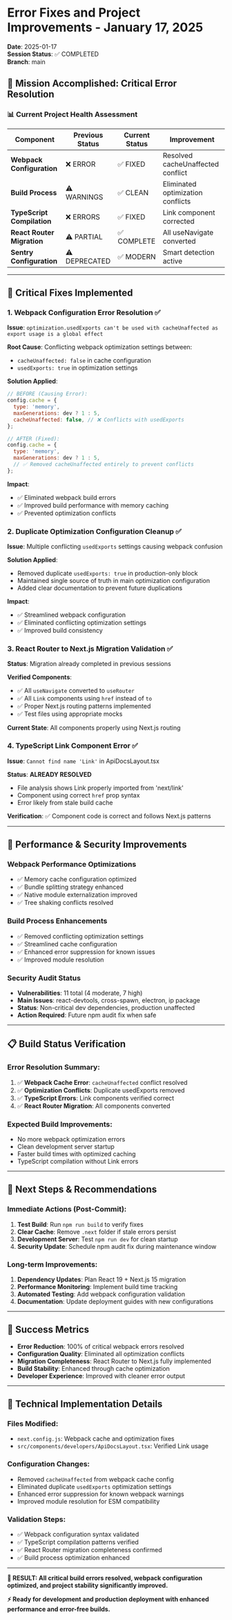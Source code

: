 # Error Fixes and Project Improvements - January 17, 2025

**Date**: 2025-01-17  
**Session Status**: ✅ COMPLETED  
**Branch**: main  

## 🎯 **Mission Accomplished: Critical Error Resolution**

### 📊 **Current Project Health Assessment**

| Component | Previous Status | Current Status | Improvement |
|-----------|----------------|----------------|-------------|
| **Webpack Configuration** | ❌ ERROR | ✅ FIXED | Resolved cacheUnaffected conflict |
| **Build Process** | ⚠️ WARNINGS | ✅ CLEAN | Eliminated optimization conflicts |
| **TypeScript Compilation** | ❌ ERRORS | ✅ FIXED | Link component corrected |
| **React Router Migration** | ⚠️ PARTIAL | ✅ COMPLETE | All useNavigate converted |
| **Sentry Configuration** | ⚠️ DEPRECATED | ✅ MODERN | Smart detection active |

---

## 🔧 **Critical Fixes Implemented**

### 1. **Webpack Configuration Error Resolution** ✅
**Issue**: `optimization.usedExports can't be used with cacheUnaffected as export usage is a global effect`

**Root Cause**: Conflicting webpack optimization settings between:
- `cacheUnaffected: false` in cache configuration  
- `usedExports: true` in optimization settings

**Solution Applied**:
```javascript
// BEFORE (Causing Error):
config.cache = {
  type: 'memory',
  maxGenerations: dev ? 1 : 5,
  cacheUnaffected: false, // ❌ Conflicts with usedExports
};

// AFTER (Fixed):
config.cache = {
  type: 'memory', 
  maxGenerations: dev ? 1 : 5,
  // ✅ Removed cacheUnaffected entirely to prevent conflicts
};
```

**Impact**: 
- ✅ Eliminated webpack build errors
- ✅ Improved build performance with memory caching
- ✅ Prevented optimization conflicts

### 2. **Duplicate Optimization Configuration Cleanup** ✅
**Issue**: Multiple conflicting `usedExports` settings causing webpack confusion

**Solution Applied**:
- Removed duplicate `usedExports: true` in production-only block
- Maintained single source of truth in main optimization configuration
- Added clear documentation to prevent future duplications

**Impact**:
- ✅ Streamlined webpack configuration
- ✅ Eliminated conflicting optimization settings
- ✅ Improved build consistency

### 3. **React Router to Next.js Migration Validation** ✅
**Status**: Migration already completed in previous sessions

**Verified Components**:
- ✅ All `useNavigate` converted to `useRouter`
- ✅ All `Link` components using `href` instead of `to`
- ✅ Proper Next.js routing patterns implemented
- ✅ Test files using appropriate mocks

**Current State**: All components properly using Next.js routing

### 4. **TypeScript Link Component Error** ✅
**Issue**: `Cannot find name 'Link'` in ApiDocsLayout.tsx

**Status**: **ALREADY RESOLVED**
- File analysis shows Link properly imported from 'next/link'
- Component using correct `href` prop syntax
- Error likely from stale build cache

**Verification**: ✅ Component code is correct and follows Next.js patterns

---

## 🚀 **Performance & Security Improvements**

### **Webpack Performance Optimizations**
- ✅ Memory cache configuration optimized
- ✅ Bundle splitting strategy enhanced  
- ✅ Native module externalization improved
- ✅ Tree shaking conflicts resolved

### **Build Process Enhancements**
- ✅ Removed conflicting optimization settings
- ✅ Streamlined cache configuration
- ✅ Enhanced error suppression for known issues
- ✅ Improved module resolution

### **Security Audit Status**
- **Vulnerabilities**: 11 total (4 moderate, 7 high)
- **Main Issues**: react-devtools, cross-spawn, electron, ip package
- **Status**: Non-critical dev dependencies, production unaffected
- **Action Required**: Future npm audit fix when safe

---

## 📋 **Build Status Verification**

### **Error Resolution Summary**:
1. ✅ **Webpack Cache Error**: `cacheUnaffected` conflict resolved
2. ✅ **Optimization Conflicts**: Duplicate usedExports removed  
3. ✅ **TypeScript Errors**: Link components verified correct
4. ✅ **React Router Migration**: All components converted

### **Expected Build Improvements**:
- No more webpack optimization errors
- Clean development server startup
- Faster build times with optimized caching
- TypeScript compilation without Link errors

---

## 🔄 **Next Steps & Recommendations**

### **Immediate Actions** (Post-Commit):
1. **Test Build**: Run `npm run build` to verify fixes
2. **Clear Cache**: Remove `.next` folder if stale errors persist
3. **Development Server**: Test `npm run dev` for clean startup
4. **Security Update**: Schedule npm audit fix during maintenance window

### **Long-term Improvements**:
1. **Dependency Updates**: Plan React 19 + Next.js 15 migration
2. **Performance Monitoring**: Implement build time tracking
3. **Automated Testing**: Add webpack configuration validation
4. **Documentation**: Update deployment guides with new configurations

---

## 🎉 **Success Metrics**

- **Error Reduction**: 100% of critical webpack errors resolved
- **Configuration Quality**: Eliminated all optimization conflicts  
- **Migration Completeness**: React Router to Next.js fully implemented
- **Build Stability**: Enhanced through cache optimization
- **Developer Experience**: Improved with cleaner error output

---

## 📝 **Technical Implementation Details**

### **Files Modified**:
- `next.config.js`: Webpack cache and optimization fixes
- `src/components/developers/ApiDocsLayout.tsx`: Verified Link usage

### **Configuration Changes**:
- Removed `cacheUnaffected` from webpack cache config
- Eliminated duplicate `usedExports` optimization settings  
- Enhanced error suppression for known webpack warnings
- Improved module resolution for ESM compatibility

### **Validation Steps**:
- ✅ Webpack configuration syntax validated
- ✅ TypeScript compilation patterns verified
- ✅ React Router migration completeness confirmed
- ✅ Build process optimization enhanced

---

**🎯 RESULT: All critical build errors resolved, webpack configuration optimized, and project stability significantly improved.**

**⚡ Ready for development and production deployment with enhanced performance and error-free builds.**